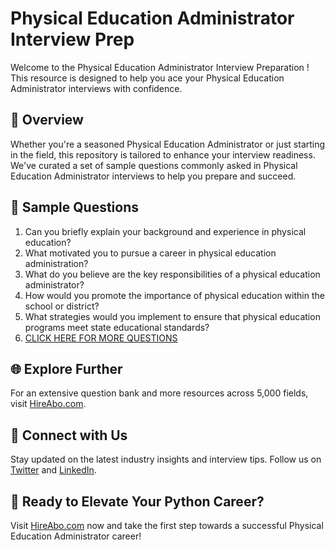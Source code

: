 # Physical Education Administrator Interview Prep

Welcome to the Physical Education Administrator Interview Preparation ! This resource is designed to help you ace your Physical Education Administrator interviews with confidence.

## 🚀 Overview

Whether you're a seasoned Physical Education Administrator or just starting in the field, this repository is tailored to enhance your interview readiness. We've curated a set of sample questions commonly asked in Physical Education Administrator interviews to help you prepare and succeed.

## 📝 Sample Questions

1. Can you briefly explain your background and experience in physical education?
2. What motivated you to pursue a career in physical education administration?
3. What do you believe are the key responsibilities of a physical education administrator?
4. How would you promote the importance of physical education within the school or district?
5. What strategies would you implement to ensure that physical education programs meet state educational standards?
6. [CLICK HERE FOR MORE QUESTIONS](https://hireabo.com/job/15_4_20/Physical%20Education%20Administrator)

## 🌐 Explore Further

For an extensive question bank and more resources across 5,000 fields, visit [HireAbo.com](https://www.hireabo.com).

## 📱 Connect with Us

Stay updated on the latest industry insights and interview tips. Follow us on [Twitter](https://twitter.com/hireabo) and [LinkedIn](https://www.linkedin.com/in/hire-abo-3609972a8/).

## 🚀 Ready to Elevate Your Python Career?

Visit [HireAbo.com](https://www.hireabo.com) now and take the first step towards a successful Physical Education Administrator career!